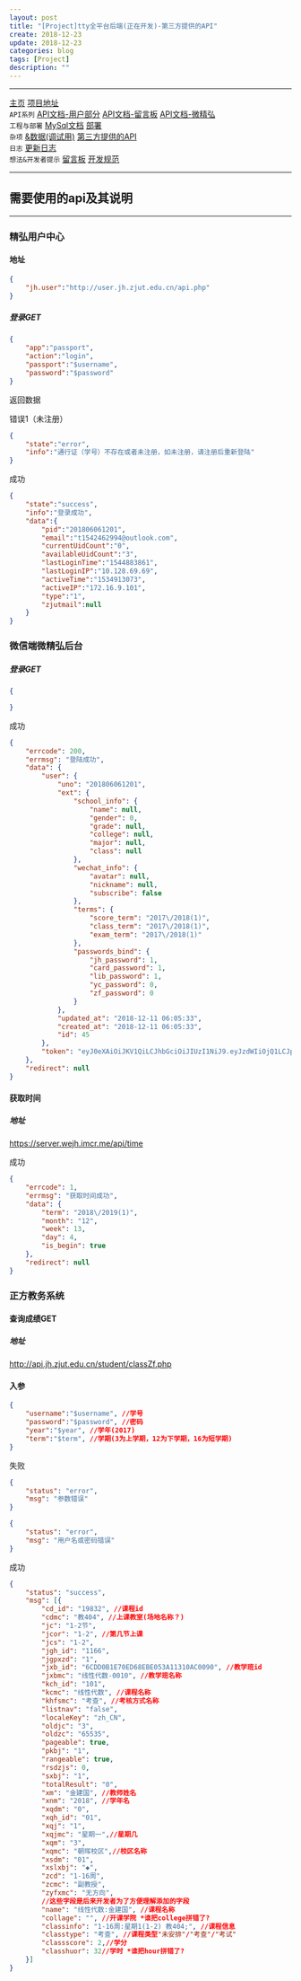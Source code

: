 ```yaml
---
layout: post
title: "[Project]tty全平台后端(正在开发)-第三方提供的API"
create: 2018-12-23
update: 2018-12-23
categories: blog
tags: [Project]
description: ""
---
```


-------

[主页](https://h1542462994.github.io/blog/2018/12/23/aspserver-index/)    [项目地址](https://github.com/TropicalTeamYard/tty.platform.aspserver)<br/>
`API系列` [API文档-用户部分](https://h1542462994.github.io/blog/2018/12/23/aspserver-api-user/)  [API文档-留言板](https://h1542462994.github.io/blog/2019/01/09/aspserver-api-msgboard/)   [API文档-微精弘](https://h1542462994.github.io/blog/2019/01/09/aspserver-api-wejh/)<br/>
`工程与部署` [MySql文档](https://h1542462994.github.io/blog/2018/12/23/aspserver-mysql/)  [部署](https://h1542462994.github.io/blog/2018/12/23/aspserver-deploy/)<br/>
`杂项` [&数据(调试用)](https://h1542462994.github.io/blog/2018/12/23/aspserver-data/)    [第三方提供的API](https://h1542462994.github.io/blog/2018/12/23/aspserver-providedapi/)<br/>
`日志` [更新日志](https://h1542462994.github.io/blog/2019/01/09/aspserver-updatelog/)<br/>
`想法&开发者提示` [留言板](https://h1542462994.github.io/blog/2019/01/03/aspserver-msgboard/)    [开发规范](https://h1542462994.github.io/blog/2019/01/11/aspserver-regular/)  

-------

## 需要使用的api及其说明

------

### 精弘用户中心

#### 地址

```json
{
    "jh.user":"http://user.jh.zjut.edu.cn/api.php"
}
```

##### 登录**GET**

```json
{
    "app":"passport",
    "action":"login",
    "passport":"$username",
    "password":"$password"
}
```

返回数据

错误1（未注册）

```json
{
    "state":"error",
    "info":"通行证（学号）不存在或者未注册，如未注册，请注册后重新登陆"
}
```

成功

```json
{
    "state":"success",
    "info":"登录成功",
    "data":{
        "pid":"201806061201",
        "email":"t1542462994@outlook.com",
        "currentUidCount":"0",
        "availableUidCount":"3",
        "lastLoginTime":"1544883861",
        "lastLoginIP":"10.128.69.69",
        "activeTime":"1534913073",
        "activeIP":"172.16.9.101",
        "type":"1",
        "zjutmail":null
    }
}
```

### 微信端微精弘后台

##### 登录**GET**

```json
{

}
```

成功

```json
{
	"errcode": 200,
	"errmsg": "登陆成功",
	"data": {
		"user": {
			"uno": "201806061201",
			"ext": {
				"school_info": {
					"name": null,
					"gender": 0,
					"grade": null,
					"college": null,
					"major": null,
					"class": null
				},
				"wechat_info": {
					"avatar": null,
					"nickname": null,
					"subscribe": false
				},
				"terms": {
					"score_term": "2017\/2018(1)",
					"class_term": "2017\/2018(1)",
					"exam_term": "2017\/2018(1)"
				},
				"passwords_bind": {
					"jh_password": 1,
					"card_password": 1,
					"lib_password": 1,
					"yc_password": 0,
					"zf_password": 0
				}
			},
			"updated_at": "2018-12-11 06:05:33",
			"created_at": "2018-12-11 06:05:33",
			"id": 45
		},
		"token": "eyJ0eXAiOiJKV1QiLCJhbGciOiJIUzI1NiJ9.eyJzdWIiOjQ1LCJpc3MiOiJodHRwczovL3Rlc3Quc2VydmVyLndlamguaW1jci5tZS9hcGkvbG9naW4iLCJpYXQiOjE1NDQ1MDgzMzMsImV4cCI6MTU0NDU5NDczMywibmJmIjoxNTQ0NTA4MzMzLCJqdGkiOiI5TEVSVXdMWUFuOEt6RjlJIn0.wkjz4MpQDd-RcXmNpaEC7cM6LA0Pdr71OdPgB46QRY8"
	},
	"redirect": null
}
```

#### 获取时间

##### 地址

https://server.wejh.imcr.me/api/time

成功

```json
{
	"errcode": 1,
	"errmsg": "获取时间成功",
	"data": {
		"term": "2018\/2019(1)",
		"month": "12",
		"week": 13,
		"day": 4,
		"is_begin": true
	},
	"redirect": null
}
```

### 正方教务系统

#### 查询成绩**GET**

##### 地址

http://api.jh.zjut.edu.cn/student/classZf.php

#### 入参

```json
{
    "username":"$username", //学号
    "password":"$password", //密码
    "year":"$year", //学年(2017)
    "term":"$term", //学期(3为上学期，12为下学期，16为短学期)
}
```

失败

```json
{
	"status": "error",
	"msg": "参数错误"
}
```

```json
{
	"status": "error",
	"msg": "用户名或密码错误"
}
```

成功

```json
{
	"status": "success",
	"msg": [{
		"cd_id": "19832", //课程id
		"cdmc": "教404", //上课教室(场地名称？)
		"jc": "1-2节",  
		"jcor": "1-2", //第几节上课
		"jcs": "1-2",
		"jgh_id": "1166",
		"jgpxzd": "1",
		"jxb_id": "6CDD0B1E70ED68EBE053A11310AC0090", //教学班id
		"jxbmc": "线性代数-0010", //教学班名称
		"kch_id": "101", 
		"kcmc": "线性代数", //课程名称
		"khfsmc": "考查", //考核方式名称
		"listnav": "false",
		"localeKey": "zh_CN",
		"oldjc": "3",
		"oldzc": "65535",
		"pageable": true,
		"pkbj": "1",
		"rangeable": true,
		"rsdzjs": 0,
		"sxbj": "1",
		"totalResult": "0",
		"xm": "金建国", //教师姓名
		"xnm": "2018", //学年名
		"xqdm": "0",
		"xqh_id": "01",
		"xqj": "1",
		"xqjmc": "星期一",//星期几
		"xqm": "3",
		"xqmc": "朝晖校区",//校区名称
		"xsdm": "01",
		"xslxbj": "◆",
		"zcd": "1-16周",
		"zcmc": "副教授",
		"zyfxmc": "无方向",
        //这些字段是后来开发者为了方便理解添加的字段
		"name": "线性代数:金建国", //课程名称
		"collage": "", //开课学院 *谁把college拼错了?
		"classinfo": "1-16周:星期1(1-2) 教404;", //课程信息
		"classtype": "考查", //课程类型"未安排"/"考查"/"考试"
		"classscore": 2,//学分
		"classhuor": 32//学时 *谁把hour拼错了?
    }]
}
```
